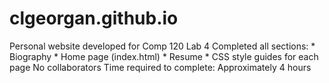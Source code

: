 # clgeorgan.github.io

Personal website developed for Comp 120 Lab 4
Completed all sections:
    * Biography
    * Home page (index.html)
    * Resume
    * CSS style guides for each page
No collaborators
Time required to complete: Approximately 4 hours
